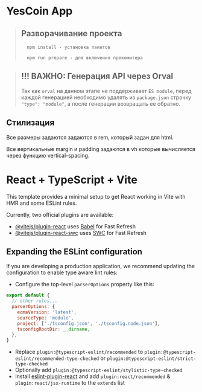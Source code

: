 # YesCoin App

> ## Разворачивание проекта
>
> ```
>   npm install - установка пакетов
> ```
>
> ```
>   npm run prepare - для включения прекомитера
> ```

> ## !!! ВАЖНО: Генерация API через Orval
>
> Так как `orval` на данном этапе не поддерживает `ES module`,
> перед каждой генерацией необходимо удалять из `package.json` строчку `"type": "module"`,
> а после генерации возвращать ее обратно.

## Стилизация

Все размеры задаются задаются в rem, который задан для html.

Все вертикальные margin и padding задаются в vh которые вычисляется через функцию vertical-spacing.

# React + TypeScript + Vite

This template provides a minimal setup to get React working in Vite with HMR and some ESLint rules.

Currently, two official plugins are available:

- [@vitejs/plugin-react](https://github.com/vitejs/vite-plugin-react/blob/main/packages/plugin-react/README.md) uses [Babel](https://babeljs.io/) for Fast Refresh
- [@vitejs/plugin-react-swc](https://github.com/vitejs/vite-plugin-react-swc) uses [SWC](https://swc.rs/) for Fast Refresh

## Expanding the ESLint configuration

If you are developing a production application, we recommend updating the configuration to enable type aware lint rules:

- Configure the top-level `parserOptions` property like this:

```js
export default {
  // other rules...
  parserOptions: {
    ecmaVersion: 'latest',
    sourceType: 'module',
    project: ['./tsconfig.json', './tsconfig.node.json'],
    tsconfigRootDir: __dirname,
  },
}
```

- Replace `plugin:@typescript-eslint/recommended` to `plugin:@typescript-eslint/recommended-type-checked` or `plugin:@typescript-eslint/strict-type-checked`
- Optionally add `plugin:@typescript-eslint/stylistic-type-checked`
- Install [eslint-plugin-react](https://github.com/jsx-eslint/eslint-plugin-react) and add `plugin:react/recommended` & `plugin:react/jsx-runtime` to the `extends` list

